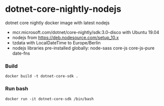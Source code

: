 # dotnet-core-nightly-nodejs
dotnet core nightly docker image with latest nodejs

- mcr.microsoft.com/dotnet/core-nightly/sdk:3.0-disco with Ubuntu 19.04
- nodejs from https://deb.nodesource.com/setup_10.x
- tzdata with LocalDateTime to Europe/Berlin
- nodejs libraries pre-installed globally: node-sass core-js core-js-pure date-fns


### Build
    docker build -t dotnet-core-sdk .

### Run bash
    docker run -it dotnet-core-sdk /bin/bash
